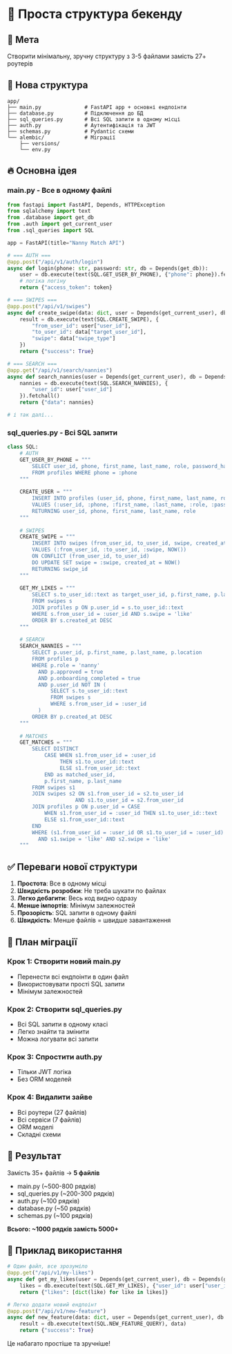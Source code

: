 # 🚀 Проста структура бекенду

## 🎯 Мета
Створити мінімальну, зручну структуру з 3-5 файлами замість 27+ роутерів

## 📁 Нова структура

```
app/
├── main.py              # FastAPI app + основні ендпоінти
├── database.py          # Підключення до БД
├── sql_queries.py       # Всі SQL запити в одному місці
├── auth.py              # Аутентифікація та JWT
├── schemas.py           # Pydantic схеми
└── alembic/             # Міграції
    ├── versions/
    └── env.py
```

## 🔥 Основна ідея

### main.py - Все в одному файлі
```python
from fastapi import FastAPI, Depends, HTTPException
from sqlalchemy import text
from .database import get_db
from .auth import get_current_user
from .sql_queries import SQL

app = FastAPI(title="Nanny Match API")

# === AUTH ===
@app.post("/api/v1/auth/login")
async def login(phone: str, password: str, db = Depends(get_db)):
    user = db.execute(text(SQL.GET_USER_BY_PHONE), {"phone": phone}).fetchone()
    # логіка логіну
    return {"access_token": token}

# === SWIPES ===
@app.post("/api/v1/swipes")
async def create_swipe(data: dict, user = Depends(get_current_user), db = Depends(get_db)):
    result = db.execute(text(SQL.CREATE_SWIPE), {
        "from_user_id": user["user_id"],
        "to_user_id": data["target_user_id"],
        "swipe": data["swipe_type"]
    })
    return {"success": True}

# === SEARCH ===
@app.get("/api/v1/search/nannies")
async def search_nannies(user = Depends(get_current_user), db = Depends(get_db)):
    nannies = db.execute(text(SQL.SEARCH_NANNIES), {
        "user_id": user["user_id"]
    }).fetchall()
    return {"data": nannies}

# і так далі...
```

### sql_queries.py - Всі SQL запити
```python
class SQL:
    # AUTH
    GET_USER_BY_PHONE = """
        SELECT user_id, phone, first_name, last_name, role, password_hash
        FROM profiles WHERE phone = :phone
    """
    
    CREATE_USER = """
        INSERT INTO profiles (user_id, phone, first_name, last_name, role, password_hash)
        VALUES (:user_id, :phone, :first_name, :last_name, :role, :password_hash)
        RETURNING user_id, phone, first_name, last_name, role
    """
    
    # SWIPES
    CREATE_SWIPE = """
        INSERT INTO swipes (from_user_id, to_user_id, swipe, created_at)
        VALUES (:from_user_id, :to_user_id, :swipe, NOW())
        ON CONFLICT (from_user_id, to_user_id) 
        DO UPDATE SET swipe = :swipe, created_at = NOW()
        RETURNING swipe_id
    """
    
    GET_MY_LIKES = """
        SELECT s.to_user_id::text as target_user_id, p.first_name, p.last_name
        FROM swipes s
        JOIN profiles p ON p.user_id = s.to_user_id::text
        WHERE s.from_user_id = :user_id AND s.swipe = 'like'
        ORDER BY s.created_at DESC
    """
    
    # SEARCH
    SEARCH_NANNIES = """
        SELECT p.user_id, p.first_name, p.last_name, p.location
        FROM profiles p
        WHERE p.role = 'nanny' 
          AND p.approved = true 
          AND p.onboarding_completed = true
          AND p.user_id NOT IN (
              SELECT s.to_user_id::text 
              FROM swipes s 
              WHERE s.from_user_id = :user_id
          )
        ORDER BY p.created_at DESC
    """
    
    # MATCHES
    GET_MATCHES = """
        SELECT DISTINCT
            CASE WHEN s1.from_user_id = :user_id 
                 THEN s1.to_user_id::text
                 ELSE s1.from_user_id::text
            END as matched_user_id,
            p.first_name, p.last_name
        FROM swipes s1
        JOIN swipes s2 ON s1.from_user_id = s2.to_user_id 
                      AND s1.to_user_id = s2.from_user_id
        JOIN profiles p ON p.user_id = CASE 
            WHEN s1.from_user_id = :user_id THEN s1.to_user_id::text
            ELSE s1.from_user_id::text
        END
        WHERE (s1.from_user_id = :user_id OR s1.to_user_id = :user_id)
          AND s1.swipe = 'like' AND s2.swipe = 'like'
    """
```

## ✅ Переваги нової структури

1. **Простота**: Все в одному місці
2. **Швидкість розробки**: Не треба шукати по файлах
3. **Легко дебагити**: Весь код видно одразу
4. **Менше імпортів**: Мінімум залежностей
5. **Прозорість**: SQL запити в одному файлі
6. **Швидкість**: Менше файлів = швидше завантаження

## 🔄 План міграції

### Крок 1: Створити новий main.py
- Перенести всі ендпоінти в один файл
- Використовувати прості SQL запити
- Мінімум залежностей

### Крок 2: Створити sql_queries.py
- Всі SQL запити в одному класі
- Легко знайти та змінити
- Можна логувати всі запити

### Крок 3: Спростити auth.py
- Тільки JWT логіка
- Без ORM моделей

### Крок 4: Видалити зайве
- Всі роутери (27 файлів)
- Всі сервіси (7 файлів)
- ORM моделі
- Складні схеми

## 🎯 Результат

Замість 35+ файлів → **5 файлів**
- main.py (~500-800 рядків)
- sql_queries.py (~200-300 рядків)
- auth.py (~100 рядків)
- database.py (~50 рядків)
- schemas.py (~100 рядків)

**Всього: ~1000 рядків замість 5000+**

## 🚀 Приклад використання

```python
# Один файл, все зрозуміло
@app.get("/api/v1/my-likes")
async def get_my_likes(user = Depends(get_current_user), db = Depends(get_db)):
    likes = db.execute(text(SQL.GET_MY_LIKES), {"user_id": user["user_id"]}).fetchall()
    return {"likes": [dict(like) for like in likes]}

# Легко додати новий ендпоінт
@app.post("/api/v1/new-feature")
async def new_feature(data: dict, user = Depends(get_current_user), db = Depends(get_db)):
    result = db.execute(text(SQL.NEW_FEATURE_QUERY), data)
    return {"success": True}
```

Це набагато простіше та зручніше!
